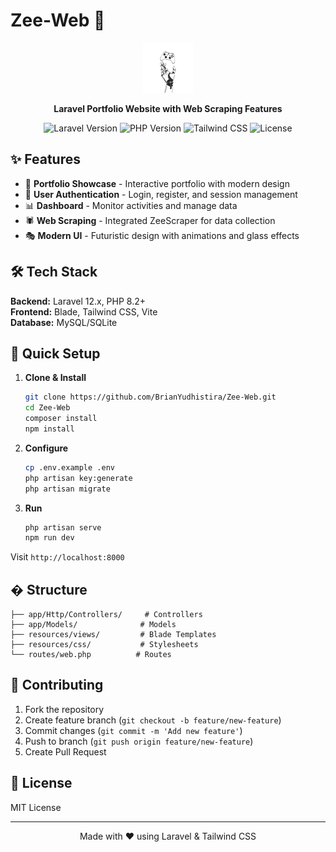 # Zee-Web 🚀

<p align="center">
  <img src="public/image/web_icon.png" alt="Zee-Web Logo" width="80" height="80">
</p>

<p align="center">
  <strong>Laravel Portfolio Website with Web Scraping Features</strong>
</p>

<p align="center">
  <img src="https://img.shields.io/badge/Laravel-12.x-red.svg" alt="Laravel Version">
  <img src="https://img.shields.io/badge/PHP-8.2+-blue.svg" alt="PHP Version">
  <img src="https://img.shields.io/badge/Tailwind-3.4+-green.svg" alt="Tailwind CSS">
  <img src="https://img.shields.io/badge/License-MIT-brightgreen.svg" alt="License">
</p>

## ✨ Features

- 🎨 **Portfolio Showcase** - Interactive portfolio with modern design
- 🔐 **User Authentication** - Login, register, and session management
- 📊 **Dashboard** - Monitor activities and manage data
- 🕷️ **Web Scraping** - Integrated ZeeScraper for data collection
- 🎭 **Modern UI** - Futuristic design with animations and glass effects

## 🛠️ Tech Stack

**Backend:** Laravel 12.x, PHP 8.2+  
**Frontend:** Blade, Tailwind CSS, Vite  
**Database:** MySQL/SQLite

## 🚀 Quick Setup

1. **Clone & Install**
   ```bash
   git clone https://github.com/BrianYudhistira/Zee-Web.git
   cd Zee-Web
   composer install
   npm install
   ```

2. **Configure**
   ```bash
   cp .env.example .env
   php artisan key:generate
   php artisan migrate
   ```

3. **Run**
   ```bash
   php artisan serve
   npm run dev
   ```

Visit `http://localhost:8000`

## � Structure

```
├── app/Http/Controllers/     # Controllers
├── app/Models/              # Models
├── resources/views/         # Blade Templates
├── resources/css/           # Stylesheets
└── routes/web.php          # Routes
```

## 🤝 Contributing

1. Fork the repository
2. Create feature branch (`git checkout -b feature/new-feature`)
3. Commit changes (`git commit -m 'Add new feature'`)
4. Push to branch (`git push origin feature/new-feature`)
5. Create Pull Request

## 📝 License

MIT License

---

<p align="center">Made with ❤️ using Laravel & Tailwind CSS</p>
